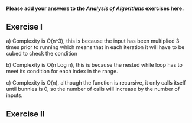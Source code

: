 #### Please add your answers to the ***Analysis of  Algorithms*** exercises here.

## Exercise I

a) Complexity is O(n^3), this is because the input has been multiplied 3 times prior to running which means that in each iteration it will have to be cubed to check the condition

b) Complexity is O(n Log n), this is because the nested while loop has to meet its condition for each index in the range.

c) Complexity is O(n), although the function is recursive, it only calls itself until bunnies is 0, so the number of calls will increase by the number of inputs.

## Exercise II


